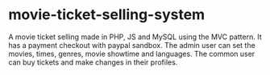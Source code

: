 # movie-ticket-selling-system
A movie ticket selling made in PHP, JS and MySQL using the MVC pattern. It has a payment checkout with paypal sandbox. The admin user can set the movies, times, genres, movie showtime and languages. The common user can buy tickets and make changes in their profiles. 
